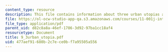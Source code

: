 ```yaml
---
content_type: resource
description: This file contains information about three urban utopias and images.
file: https://ol-ocw-studio-app-qa.s3.amazonaws.com/courses/11-001j-introduction-to-urban-design-and-development-spring-2006/477aef91680b2c7ece0bf7a95505a556_9_3urban_utopia.pdf
file_type: application/pdf
parent_uid: d82c8a8a-46ef-1786-3d92-97ba1cc18af4
resourcetype: Document
title: 9_3urban_utopia.pdf
uid: 477aef91-680b-2c7e-ce0b-f7a95505a556
---
```

